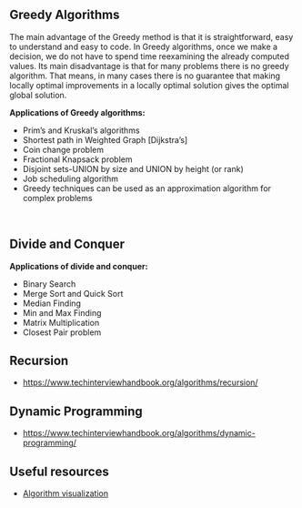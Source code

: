 ## Greedy Algorithms
The main advantage of the Greedy method is that it is straightforward, easy to understand and easy to code. In Greedy algorithms, once we make a decision, we do not have to spend time reexamining the already computed values. Its main disadvantage is that for many problems there is no greedy algorithm. That means, in many cases there is no guarantee that making locally optimal improvements in a locally optimal solution gives the optimal global solution. 


**Applications of Greedy algorithms:**
- Prim’s and Kruskal’s algorithms 
- Shortest path in Weighted Graph [Dijkstra’s] 
- Coin change problem 
- Fractional Knapsack problem 
- Disjoint sets-UNION by size and UNION by height (or rank) 
- Job scheduling algorithm 
- Greedy techniques can be used as an approximation algorithm for complex problems

<br>
	
## Divide and Conquer
**Applications of divide and conquer:**
- Binary Search
- Merge Sort and Quick Sort
- Median Finding
- Min and Max Finding
- Matrix Multiplication
- Closest Pair problem 

## Recursion
* https://www.techinterviewhandbook.org/algorithms/recursion/

## Dynamic Programming
* https://www.techinterviewhandbook.org/algorithms/dynamic-programming/

## Useful resources
* [Algorithm visualization](https://www.cs.usfca.edu/~galles/visualization/Algorithms.html)